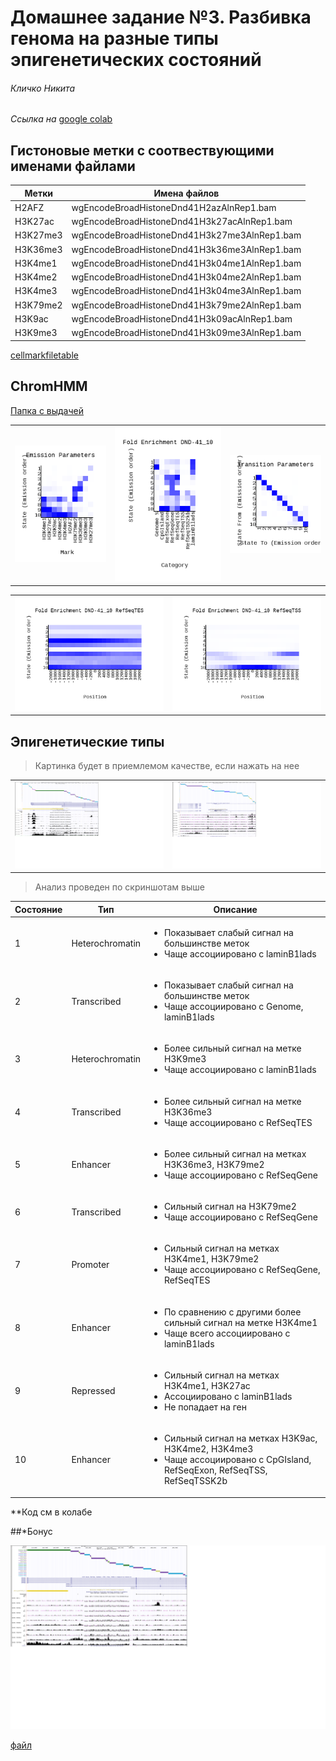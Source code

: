 # Домашнее задание №3. Разбивка генома на разные типы эпигенетических состояний 

###### Кличко Никита 

*Ссылка на* [google colab](https://colab.research.google.com/drive/1v-smd_Yokef_HCCvBledz4dR8qOCRzhs?usp=sharing) 

## Гистоновые метки с соотвествующими именами файлами
| Метки| Имена файлов | 
--- | ---  
H2AFZ | wgEncodeBroadHistoneDnd41H2azAlnRep1.bam | 
H3K27ac | wgEncodeBroadHistoneDnd41H3k27acAlnRep1.bam | 
H3K27me3 | wgEncodeBroadHistoneDnd41H3k27me3AlnRep1.bam | 
H3K36me3 | wgEncodeBroadHistoneDnd41H3k36me3AlnRep1.bam | 
H3K4me1 | wgEncodeBroadHistoneDnd41H3k04me1AlnRep1.bam | 
H3K4me2 | wgEncodeBroadHistoneDnd41H3k04me2AlnRep1.bam | 
H3K4me3 | wgEncodeBroadHistoneDnd41H3k04me3AlnRep1.bam | 
H3K79me2 | wgEncodeBroadHistoneDnd41H3k79me2AlnRep1.bam | 
H3K9ac | wgEncodeBroadHistoneDnd41H3k09acAlnRep1.bam | 
H3K9me3 | wgEncodeBroadHistoneDnd41H3k09me3AlnRep1.bam | 

[cellmarkfiletable]( https://github.com/NikitaKlichko/hse_hw3_chromhmm/blob/main/cellmarkfiletable.txt) 

## ChromHMM

[Папка с выдачей]( https://github.com/NikitaKlichko/hse_hw3_chromhmm/tree/main/Learn_chromhmm) 

| | | | 
--- | --- | --- 
![](https://github.com/NikitaKlichko/hse_hw3_chromhmm/blob/main/Learn_chromhmm/emissions_10.png) | ![](https://github.com/NikitaKlichko/hse_hw3_chromhmm/blob/main/Learn_chromhmm/DND-41_10_overlap.png)| ![](https://github.com/NikitaKlichko/hse_hw3_chromhmm/blob/main/Learn_chromhmm/transitions_10.png) | 

| | | 
--- | ---
![](https://github.com/NikitaKlichko/hse_hw3_chromhmm/blob/main/Learn_chromhmm/DND-41_10_RefSeqTES_neighborhood.png) | ![](https://github.com/NikitaKlichko/hse_hw3_chromhmm/blob/main/Learn_chromhmm/DND-41_10_RefSeqTSS_neighborhood.png) | 

## Эпигенетические типы 

>Картинка будет в приемлемом качестве, если нажать на нее 

| | | 
--- | --- 
| ![](https://github.com/NikitaKlichko/hse_hw3_chromhmm/blob/main/imgs/1.png) |![](https://github.com/NikitaKlichko/hse_hw3_chromhmm/blob/main/imgs/2.png) | 

>Анализ проведен по скриншотам выше 

| Состояние | Тип | Описание | 
--- | --- | --- 
1 | Heterochromatin | <ul><li>Показывает слабый сигнал на большинстве меток </li><li>Чаще ассоциировано с laminB1lads</li></ul>
2 | Transcribed | <ul><li>Показывает слабый сигнал на большинстве меток </li><li>Чаще ассоциировано с Genome, laminB1lads</li></ul>
3 |Heterochromatin | <ul><li>Более сильный сигнал на метке H3K9me3  </li><li>Чаще ассоциировано с laminB1lads</li></ul>
4 | Transcribed| <ul><li>Более сильный сигнал на метке H3K36me3 </li><li>Чаще ассоциировано с RefSeqTES</li></ul>
5 | Enhancer | <ul><li>Более сильный сигнал на метках H3K36me3, H3K79me2  </li><li>Чаще ассоциировано с RefSeqGene</li></ul>
6 | Transcribed | <ul><li>Cильный сигнал на H3K79me2  </li><li>Чаще ассоциировано с RefSeqGene</li></ul>  
7 | Promoter | <ul><li>Сильный сигнал на метках H3K4me1, H3K79me2  </li><li>Чаще ассоциировано с RefSeqGene, RefSeqTES</li></ul>
8 | Enhancer| <ul><li>По сравнению с другими более сильный сигнал на метке H3K4me1  </li><li>Чаще всего ассоциировано с laminB1lads</li></ul> 
9 | Repressed| <ul><li>Сильный сигнал на метках H3K4me1, H3K27ac </li><li>Ассоциировано с laminB1lads </li><li>Не попадает на ген</li></ul> 
10 | Enhancer | <ul><li>Cильный сигнал на метках H3K9ac, H3K4me2, H3K4me3  </li><li>Чаще ассоциировано с CpGIsland, RefSeqExon, RefSeqTSS, RefSeqTSSK2b</li></ul>  
**Код см в колабе

##*Бонус 

![](https://github.com/NikitaKlichko/hse_hw3_chromhmm/blob/main/imgs/name.png)   

[файл](https://github.com/NikitaKlichko/hse_hw3_chromhmm/blob/main/new_dense.bed) 




